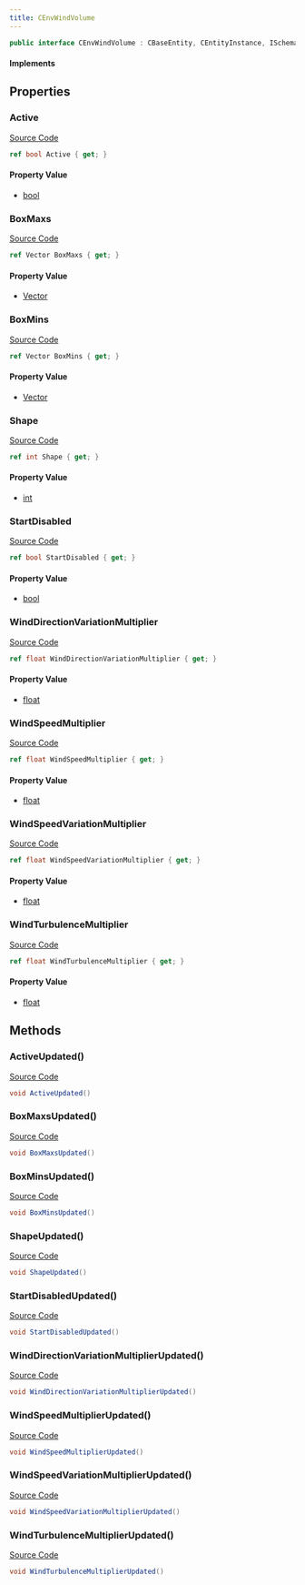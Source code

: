 ```yaml
---
title: CEnvWindVolume
---
```


```csharp
public interface CEnvWindVolume : CBaseEntity, CEntityInstance, ISchemaClass<CEntityInstance>, ISchemaClass<CBaseEntity>, ISchemaClass<CEnvWindVolume>, ISchemaField, ISchemaClass, INativeHandle
```

#### Implements

## Properties

### Active

[Source Code](https://github.com/swiftly-solution/swiftlys2/blob/beta/managed/src/SwiftlyS2.Generated/Schemas/Interfaces/CEnvWindVolume.cs#L16)

```csharp
ref bool Active { get; }
```

#### Property Value

- [bool](https://learn.microsoft.com/dotnet/api/system.boolean)

### BoxMaxs

[Source Code](https://github.com/swiftly-solution/swiftlys2/blob/beta/managed/src/SwiftlyS2.Generated/Schemas/Interfaces/CEnvWindVolume.cs#L20)

```csharp
ref Vector BoxMaxs { get; }
```

#### Property Value

- [Vector](/docs/api/shared/natives/vector)

### BoxMins

[Source Code](https://github.com/swiftly-solution/swiftlys2/blob/beta/managed/src/SwiftlyS2.Generated/Schemas/Interfaces/CEnvWindVolume.cs#L18)

```csharp
ref Vector BoxMins { get; }
```

#### Property Value

- [Vector](/docs/api/shared/natives/vector)

### Shape

[Source Code](https://github.com/swiftly-solution/swiftlys2/blob/beta/managed/src/SwiftlyS2.Generated/Schemas/Interfaces/CEnvWindVolume.cs#L24)

```csharp
ref int Shape { get; }
```

#### Property Value

- [int](https://learn.microsoft.com/dotnet/api/system.int32)

### StartDisabled

[Source Code](https://github.com/swiftly-solution/swiftlys2/blob/beta/managed/src/SwiftlyS2.Generated/Schemas/Interfaces/CEnvWindVolume.cs#L22)

```csharp
ref bool StartDisabled { get; }
```

#### Property Value

- [bool](https://learn.microsoft.com/dotnet/api/system.boolean)

### WindDirectionVariationMultiplier

[Source Code](https://github.com/swiftly-solution/swiftlys2/blob/beta/managed/src/SwiftlyS2.Generated/Schemas/Interfaces/CEnvWindVolume.cs#L32)

```csharp
ref float WindDirectionVariationMultiplier { get; }
```

#### Property Value

- [float](https://learn.microsoft.com/dotnet/api/system.single)

### WindSpeedMultiplier

[Source Code](https://github.com/swiftly-solution/swiftlys2/blob/beta/managed/src/SwiftlyS2.Generated/Schemas/Interfaces/CEnvWindVolume.cs#L26)

```csharp
ref float WindSpeedMultiplier { get; }
```

#### Property Value

- [float](https://learn.microsoft.com/dotnet/api/system.single)

### WindSpeedVariationMultiplier

[Source Code](https://github.com/swiftly-solution/swiftlys2/blob/beta/managed/src/SwiftlyS2.Generated/Schemas/Interfaces/CEnvWindVolume.cs#L30)

```csharp
ref float WindSpeedVariationMultiplier { get; }
```

#### Property Value

- [float](https://learn.microsoft.com/dotnet/api/system.single)

### WindTurbulenceMultiplier

[Source Code](https://github.com/swiftly-solution/swiftlys2/blob/beta/managed/src/SwiftlyS2.Generated/Schemas/Interfaces/CEnvWindVolume.cs#L28)

```csharp
ref float WindTurbulenceMultiplier { get; }
```

#### Property Value

- [float](https://learn.microsoft.com/dotnet/api/system.single)

## Methods

### ActiveUpdated()

[Source Code](https://github.com/swiftly-solution/swiftlys2/blob/beta/managed/src/SwiftlyS2.Generated/Schemas/Interfaces/CEnvWindVolume.cs#L34)

```csharp
void ActiveUpdated()
```

### BoxMaxsUpdated()

[Source Code](https://github.com/swiftly-solution/swiftlys2/blob/beta/managed/src/SwiftlyS2.Generated/Schemas/Interfaces/CEnvWindVolume.cs#L36)

```csharp
void BoxMaxsUpdated()
```

### BoxMinsUpdated()

[Source Code](https://github.com/swiftly-solution/swiftlys2/blob/beta/managed/src/SwiftlyS2.Generated/Schemas/Interfaces/CEnvWindVolume.cs#L35)

```csharp
void BoxMinsUpdated()
```

### ShapeUpdated()

[Source Code](https://github.com/swiftly-solution/swiftlys2/blob/beta/managed/src/SwiftlyS2.Generated/Schemas/Interfaces/CEnvWindVolume.cs#L38)

```csharp
void ShapeUpdated()
```

### StartDisabledUpdated()

[Source Code](https://github.com/swiftly-solution/swiftlys2/blob/beta/managed/src/SwiftlyS2.Generated/Schemas/Interfaces/CEnvWindVolume.cs#L37)

```csharp
void StartDisabledUpdated()
```

### WindDirectionVariationMultiplierUpdated()

[Source Code](https://github.com/swiftly-solution/swiftlys2/blob/beta/managed/src/SwiftlyS2.Generated/Schemas/Interfaces/CEnvWindVolume.cs#L42)

```csharp
void WindDirectionVariationMultiplierUpdated()
```

### WindSpeedMultiplierUpdated()

[Source Code](https://github.com/swiftly-solution/swiftlys2/blob/beta/managed/src/SwiftlyS2.Generated/Schemas/Interfaces/CEnvWindVolume.cs#L39)

```csharp
void WindSpeedMultiplierUpdated()
```

### WindSpeedVariationMultiplierUpdated()

[Source Code](https://github.com/swiftly-solution/swiftlys2/blob/beta/managed/src/SwiftlyS2.Generated/Schemas/Interfaces/CEnvWindVolume.cs#L41)

```csharp
void WindSpeedVariationMultiplierUpdated()
```

### WindTurbulenceMultiplierUpdated()

[Source Code](https://github.com/swiftly-solution/swiftlys2/blob/beta/managed/src/SwiftlyS2.Generated/Schemas/Interfaces/CEnvWindVolume.cs#L40)

```csharp
void WindTurbulenceMultiplierUpdated()
```

